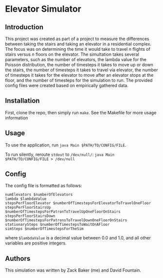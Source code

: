 # Elevator Simulator

## Introduction
This project was created as part of a project to measure the differences between taking the stairs and taking an elevator in a residential complex. The focus was on determining the time it would take to travel *n* flights of stairs versus *n* floors on the elevator. The simultation takes several parameters, such as the number of elevators, the lambda value for the Poisson distribution, the number of timesteps it takes to move up or down the stairs, the number of timesteps it takes to travel via elevator, the number of timesteps it takes for the elevator to move after an elevator stops at the floor, and the number of timesteps for the simulation to run. The provided config files were created based on empirically gathered data. 

## Installation
First, clone the repo, then simply run `make`. See the Makefile for more usage information

## Usage
To use the application, run `java Main $PATH/TO/CONFIG/FILE`.

To run silently, reroute `stdout` to `/dev/null/`: `java Main $PATH/TO/CONFIG/FILE > /dev/null`

## Config

The config file is formatted as follows:

```
numElevators $numberOfElevators
lambda $lambdaValue
stepsPerFloorElevator $numberOfTimestepsForElevatorToTravelOneFloor
stepsPerFloorStairsUp $numberOfTimestepsForPatronToTravelUpOneFloorOnStairs
stepsPerFloorStairsDown $numberOfTimestepsForPatronsToTravelDownOneFloorOnStairs
stationarySteps $numberOfTimestepsToWaitOnAFloor
simSteps $numberOfTimestepsForTheSim
```
where `$lambdaValue` is a decimal value between 0.0 and 1.0, and all other variables are positive integers.

## Authors

This simulation was written by Zack Baker (me) and David Fountain. 
